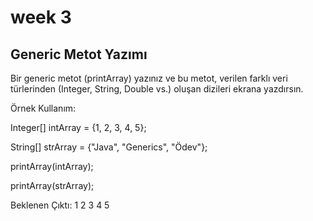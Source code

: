 # week 3
## Generic Metot Yazımı

Bir generic metot (printArray) yazınız ve bu metot, verilen farklı veri türlerinden (Integer, String, Double vs.) oluşan dizileri ekrana yazdırsın.

Örnek Kullanım:

Integer[] intArray = {1, 2, 3, 4, 5};

String[] strArray = {"Java", "Generics", "Ödev"};

printArray(intArray);

printArray(strArray);

Beklenen Çıktı:
1 2 3 4 5

